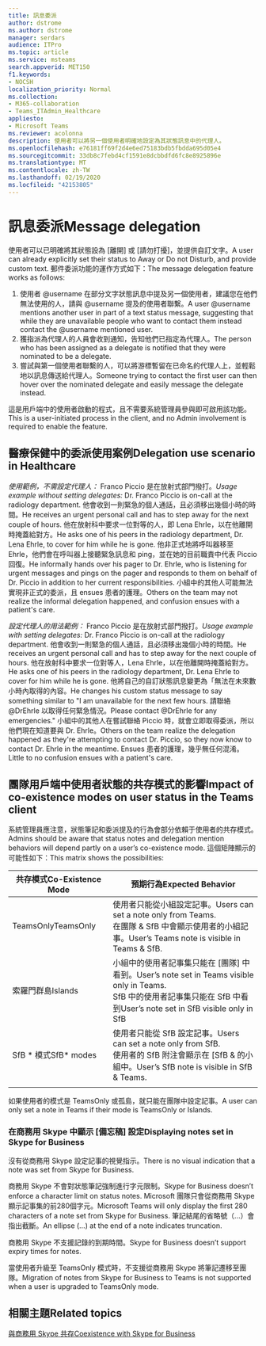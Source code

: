 ```yaml
---
title: 訊息委派
author: dstrome
ms.author: dstrome
manager: serdars
audience: ITPro
ms.topic: article
ms.service: msteams
search.appverid: MET150
f1.keywords:
- NOCSH
localization_priority: Normal
ms.collection:
- M365-collaboration
- Teams_ITAdmin_Healthcare
appliesto:
- Microsoft Teams
ms.reviewer: acolonna
description: 使用者可以將另一個使用者明確地設定為其狀態訊息中的代理人。
ms.openlocfilehash: e76181ff69f2d4e6ed75183bdb5fbdda695d05e4
ms.sourcegitcommit: 33db8c7febd4cf1591e8dcbbdfd6fc8e8925896e
ms.translationtype: MT
ms.contentlocale: zh-TW
ms.lasthandoff: 02/19/2020
ms.locfileid: "42153805"
---
```

# <a name="message-delegation"></a><span data-ttu-id="d4660-103">訊息委派</span><span class="sxs-lookup"><span data-stu-id="d4660-103">Message delegation</span></span>

<span data-ttu-id="d4660-104">使用者可以已明確將其狀態設為 [離開] 或 [請勿打擾]，並提供自訂文字。</span><span class="sxs-lookup"><span data-stu-id="d4660-104">A user can already explicitly set their status to Away or Do not Disturb, and provide custom text.</span></span> <span data-ttu-id="d4660-105">郵件委派功能的運作方式如下：</span><span class="sxs-lookup"><span data-stu-id="d4660-105">The message delegation feature works as follows:</span></span>

1. <span data-ttu-id="d4660-106">使用者 @username 在部分文字狀態訊息中提及另一個使用者，建議您在他們無法使用的人，請與 @username 提及的使用者聯繫。</span><span class="sxs-lookup"><span data-stu-id="d4660-106">A user @username mentions another user in part of a text status message, suggesting that while they are unavailable people who want to contact them instead contact the @username mentioned user.</span></span>
2. <span data-ttu-id="d4660-107">獲指派為代理人的人員會收到通知，告知他們已指定為代理人。</span><span class="sxs-lookup"><span data-stu-id="d4660-107">The person who has been assigned as a delegate is notified that they were nominated to be a delegate.</span></span>
3. <span data-ttu-id="d4660-108">嘗試與第一個使用者聯繫的人，可以將游標暫留在已命名的代理人上，並輕鬆地以訊息傳送給代理人。</span><span class="sxs-lookup"><span data-stu-id="d4660-108">Someone trying to contact the first user can then hover over the nominated delegate and easily message the delegate instead.</span></span>  

<span data-ttu-id="d4660-109">這是用戶端中的使用者啟動的程式，且不需要系統管理員參與即可啟用該功能。</span><span class="sxs-lookup"><span data-stu-id="d4660-109">This is a user-initiated process in the client, and no Admin involvement is required to enable the feature.</span></span> 

## <a name="delegation-use-scenario-in-healthcare"></a><span data-ttu-id="d4660-110">醫療保健中的委派使用案例</span><span class="sxs-lookup"><span data-stu-id="d4660-110">Delegation use scenario in Healthcare</span></span>

<span data-ttu-id="d4660-111">*使用範例，不需設定代理人：* Franco Piccio 是在放射式部門撥打。</span><span class="sxs-lookup"><span data-stu-id="d4660-111">*Usage example without setting delegates:*  Dr. Franco Piccio is on-call at the radiology department.</span></span> <span data-ttu-id="d4660-112">他會收到一則緊急的個人通話，且必須移出幾個小時的時間。</span><span class="sxs-lookup"><span data-stu-id="d4660-112">He receives an urgent personal call and has to step away for the next couple of hours.</span></span> <span data-ttu-id="d4660-113">他在放射科中要求一位對等的人，即 Lena Ehrle，以在他離開時掩蓋給對方。</span><span class="sxs-lookup"><span data-stu-id="d4660-113">He asks one of his peers in the radiology department, Dr. Lena Ehrle, to cover for him while he is gone.</span></span> <span data-ttu-id="d4660-114">他非正式地將呼叫器移至 Ehrle，他們會在呼叫器上接聽緊急訊息和 ping，並在她的目前職責中代表 Piccio 回復。</span><span class="sxs-lookup"><span data-stu-id="d4660-114">He informally hands over his pager to Dr. Ehrle, who is listening for urgent messages and pings on the pager and responds to them on behalf of Dr. Piccio in addition to her current responsibilities.</span></span> <span data-ttu-id="d4660-115">小組中的其他人可能無法實現非正式的委派，且 ensues 患者的護理。</span><span class="sxs-lookup"><span data-stu-id="d4660-115">Others on the team may not realize the informal delegation happened, and confusion ensues with a patient's care.</span></span>

<span data-ttu-id="d4660-116">*設定代理人的用法範例：* Franco Piccio 是在放射式部門撥打。</span><span class="sxs-lookup"><span data-stu-id="d4660-116">*Usage example with setting delegates:* Dr. Franco Piccio is on-call at the radiology department.</span></span> <span data-ttu-id="d4660-117">他會收到一則緊急的個人通話，且必須移出幾個小時的時間。</span><span class="sxs-lookup"><span data-stu-id="d4660-117">He receives an urgent personal call and has to step away for the next couple of hours.</span></span> <span data-ttu-id="d4660-118">他在放射科中要求一位對等人，Lena Ehrle，以在他離開時掩蓋給對方。</span><span class="sxs-lookup"><span data-stu-id="d4660-118">He asks one of his peers in the radiology department, Dr. Lena Ehrle to cover for him while he is gone.</span></span> <span data-ttu-id="d4660-119">他將自己的自訂狀態訊息變更為「無法在未來數小時內取得的內容。</span><span class="sxs-lookup"><span data-stu-id="d4660-119">He changes his custom status message to say something similar to "I am unavailable for the next few hours.</span></span> <span data-ttu-id="d4660-120">請聯絡 @DrEhrle 以取得任何緊急情況。</span><span class="sxs-lookup"><span data-stu-id="d4660-120">Please contact @DrEhrle for any emergencies."</span></span>  <span data-ttu-id="d4660-121">小組中的其他人在嘗試聯絡 Piccio 時，就會立即取得委派，所以他們現在知道要與 Dr. Ehrle。</span><span class="sxs-lookup"><span data-stu-id="d4660-121">Others on the team realize the delegation happened as they're attempting to contact Dr. Piccio, so they now know to contact Dr. Ehrle in the meantime.</span></span> <span data-ttu-id="d4660-122">Ensues 患者的護理，幾乎無任何混淆。</span><span class="sxs-lookup"><span data-stu-id="d4660-122">Little to no confusion ensues with a patient's care.</span></span>

## <a name="impact-of-co-existence-modes-on-user-status-in-the-teams-client"></a><span data-ttu-id="d4660-123">團隊用戶端中使用者狀態的共存模式的影響</span><span class="sxs-lookup"><span data-stu-id="d4660-123">Impact of co-existence modes on user status in the Teams client</span></span>

<span data-ttu-id="d4660-124">系統管理員應注意，狀態筆記和委派提及的行為會部分依賴于使用者的共存模式。</span><span class="sxs-lookup"><span data-stu-id="d4660-124">Admins should be aware that status notes and delegation mention behaviors will depend partly on a user’s co-existence mode.</span></span> <span data-ttu-id="d4660-125">這個矩陣顯示的可能性如下：</span><span class="sxs-lookup"><span data-stu-id="d4660-125">This matrix shows the possibilities:</span></span>

|<span data-ttu-id="d4660-126">共存模式</span><span class="sxs-lookup"><span data-stu-id="d4660-126">Co-Existence Mode</span></span> | <span data-ttu-id="d4660-127">預期行為</span><span class="sxs-lookup"><span data-stu-id="d4660-127">Expected Behavior</span></span>|
|---|---|
|<span data-ttu-id="d4660-128">TeamsOnly</span><span class="sxs-lookup"><span data-stu-id="d4660-128">TeamsOnly</span></span> |<span data-ttu-id="d4660-129">使用者只能從小組設定記事。</span><span class="sxs-lookup"><span data-stu-id="d4660-129">Users can set a note only from Teams.</span></span> <br> <span data-ttu-id="d4660-130">在團隊 & SfB 中會顯示使用者的小組記事。</span><span class="sxs-lookup"><span data-stu-id="d4660-130">User’s Teams note is visible in Teams & SfB.</span></span> |
|<span data-ttu-id="d4660-131">索羅門群島</span><span class="sxs-lookup"><span data-stu-id="d4660-131">Islands</span></span> | <span data-ttu-id="d4660-132">小組中的使用者記事集只能在 [團隊] 中看到。</span><span class="sxs-lookup"><span data-stu-id="d4660-132">User’s note set in Teams visible only in Teams.</span></span> <br> <span data-ttu-id="d4660-133">SfB 中的使用者記事集只能在 SfB 中看到</span><span class="sxs-lookup"><span data-stu-id="d4660-133">User’s note set in SfB visible only in SfB</span></span> |
|<span data-ttu-id="d4660-134">SfB \* 模式</span><span class="sxs-lookup"><span data-stu-id="d4660-134">SfB\* modes</span></span> | <span data-ttu-id="d4660-135">使用者只能從 SfB 設定記事。</span><span class="sxs-lookup"><span data-stu-id="d4660-135">Users can set a note only from SfB.</span></span> <br> <span data-ttu-id="d4660-136">使用者的 SfB 附注會顯示在 [SfB & 的小組中。</span><span class="sxs-lookup"><span data-stu-id="d4660-136">User’s SfB note is visible in SfB & Teams.</span></span>  |
|||

<span data-ttu-id="d4660-137">如果使用者的模式是 TeamsOnly 或孤島，就只能在團隊中設定記事。</span><span class="sxs-lookup"><span data-stu-id="d4660-137">A user can only set a note in Teams if their mode is TeamsOnly or Islands.</span></span>  

### <a name="displaying-notes-set-in-skype-for-business"></a><span data-ttu-id="d4660-138">在商務用 Skype 中顯示 [備忘稿] 設定</span><span class="sxs-lookup"><span data-stu-id="d4660-138">Displaying notes set in Skype for Business</span></span>
  
<span data-ttu-id="d4660-139">沒有從商務用 Skype 設定記事的視覺指示。</span><span class="sxs-lookup"><span data-stu-id="d4660-139">There is no visual indication that a note was set from Skype for Business.</span></span>

<span data-ttu-id="d4660-140">商務用 Skype 不會對狀態筆記強制進行字元限制。</span><span class="sxs-lookup"><span data-stu-id="d4660-140">Skype for Business doesn’t enforce a character limit on status notes.</span></span> <span data-ttu-id="d4660-141">Microsoft 團隊只會從商務用 Skype 顯示記事集的前280個字元。</span><span class="sxs-lookup"><span data-stu-id="d4660-141">Microsoft Teams will only display the first 280 characters of a note set from Skype for Business.</span></span> <span data-ttu-id="d4660-142">筆記結尾的省略號（...）會指出截斷。</span><span class="sxs-lookup"><span data-stu-id="d4660-142">An ellipse (…) at the end of a note indicates truncation.</span></span>
  
<span data-ttu-id="d4660-143">商務用 Skype 不支援記錄的到期時間。</span><span class="sxs-lookup"><span data-stu-id="d4660-143">Skype for Business doesn’t support expiry times for notes.</span></span>

<span data-ttu-id="d4660-144">當使用者升級至 TeamsOnly 模式時，不支援從商務用 Skype 將筆記遷移至團隊。</span><span class="sxs-lookup"><span data-stu-id="d4660-144">Migration of notes from Skype for Business to Teams is not supported when a user is upgraded to TeamsOnly mode.</span></span>

## <a name="related-topics"></a><span data-ttu-id="d4660-145">相關主題</span><span class="sxs-lookup"><span data-stu-id="d4660-145">Related topics</span></span>

[<span data-ttu-id="d4660-146">與商務用 Skype 共存</span><span class="sxs-lookup"><span data-stu-id="d4660-146">Coexistence with Skype for Business</span></span>](../../coexistence-chat-calls-presence.md)

